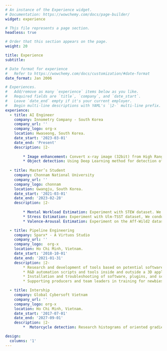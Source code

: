 ```yaml
---
# An instance of the Experience widget.
# Documentation: https://wowchemy.com/docs/page-builder/
widget: experience

# This file represents a page section.
headless: true

# Order that this section appears on the page.
weight: 20

title: Experience
subtitle:

# Date format for experience
#   Refer to https://wowchemy.com/docs/customization/#date-format
date_format: Jan 2006

# Experiences.
#   Add/remove as many `experience` items below as you like.
#   Required fields are `title`, `company`, and `date_start`.
#   Leave `date_end` empty if it's your current employer.
#   Begin multi-line descriptions with YAML's `|2-` multi-line prefix.
experience:
  - title: AI Engineer
    company: Innometry Company - South Korea
    company_url: ''
    company_logo: org-x
    location: Hwaseong, South Korea.
    date_start: '2023-03-01'
    date_end: 'Present'
    description: |2-
 
        * Image enhancement: Convert x-ray image (32bit) from High Range Dynamic to Low Range Dynamic for display on the device (8bit). 
        * Object detection: Using Deep Learning method for detection of elements battery.
    
  - title: Master’s Student
    company: Chonnam National University
    company_url: ''
    company_logo: chonnam
    location: Gwangju, South Korea.
    date_start: '2021-03-01'
    date_end: '2023-02-28'
    description: |2-
 
        * Mental Workload Estimation: Experiment with STEW dataset. We conducted experiments on classification and regression for Mental workload.
        * Stress Estimation: Experiment with Ulm-TSST dataset, We conducted experiments on Valence-Arousal estimation in Multimodal Emotional Stress Sub-challenge of Multimodal Sentiment Analysis Challenge (MuSe).
        * Valence-Arousal Estimation: Experiment on the Aff-Wild2 dataset. We achieved 3rd place in Task 1 - Valence-Arousal Estimation in Workshop and Competition on Affective Behavior Analysis in-the-wild.

  - title: Pipeline Engineering
    company: Sparx* - A Virtuos Studio
    company_url: ''
    company_logo:  org-x
    location: Ho Chi Minh, Vietnam.
    date_start: '2018-10-01'
    date_end: '2021-01-31'
    description: |2-
        * Research and development of tools based on potential software.
        * R&D automation scripts and tools inside and outside a 3D application to help the artist can be quickly worked on.
        * Installation and troubleshooting of software, plugins, and scripts.
        * Supporting producers and team leaders in training for newbies.

  - title: Intership
    company: Global Cybersoft Vietnam
    company_url: ''
    company_logo: org-x
    location: Ho Chi Minh, Vietnam.
    date_start: '2017-07-01'
    date_end: '2027-09-01'
    description: |2-
        *  Motorcycle detection: Research histograms of oriented gradients (HOG), local binary patterns (LBP) features and support vector machines (SVM) for detection. 

design:
  columns: '1'
---
```

